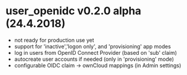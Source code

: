 # user_openidc v0.2.0 alpha (24.4.2018)
* not ready for production use yet
* support for 'inactive','logon only', and 'provisioning' app modes
* log in users from OpenID Connect Provider (based on 'sub' claim)
* autocreate user accounts if needed (only in 'provisioning' mode)
* configurable OIDC claim -> ownCloud mappings (in Admin settings)
